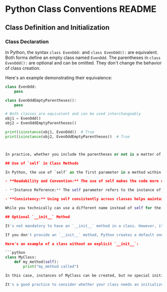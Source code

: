 # Python Class Conventions README

## Class Definition and Initialization

### Class Declaration

In Python, the syntax `class EvenOdd:` and `class EvenOdd():` are equivalent. Both forms define an empty class named `EvenOdd`. The parentheses in `class EvenOdd():` are optional and can be omitted. They don't change the behavior of class creation.

Here's an example demonstrating their equivalence:

```python
class EvenOdd:
    pass

class EvenOddEmptyParentheses():
    pass

# Both classes are equivalent and can be used interchangeably
obj1 = EvenOdd()
obj2 = EvenOddEmptyParentheses()

print(isinstance(obj1, EvenOdd))  # True
print(isinstance(obj2, EvenOddEmptyParentheses))  # True



In practice, whether you include the parentheses or not is a matter of personal or team coding style preferences. Some developers prefer to include the parentheses to explicitly indicate that they are defining a class, while others omit them for brevity. Both styles are widely used, and you can choose the one that you find more readable or that aligns with the style guide you're following.

## Use of `self` in Class Methods

In Python, the use of `self` as the first parameter in a method within a class is a convention, and it's not mandatory to name it self. However, it is highly recommended to follow this convention for several reasons:

- **Readability and Convention:** The use of self makes the code more readable and adheres to the conventions widely followed in the Python community. When someone reads your code, they will expect to see self as the first parameter in instance methods.

- **Instance Reference:** The self parameter refers to the instance of the class. When you call a method on an instance of a class, Python automatically passes the instance as the first parameter. This allows you to access and modify the instance's attributes.

- **Consistency:** Using self consistently across classes helps maintain a consistent style in your code. This makes it easier for others (or yourself) to understand and maintain the codebase.

While you technically can use a different name instead of self for the instance reference, it's not a good practice because it goes against the widely accepted conventions. Using self promotes code consistency and helps make your code more understandable to others who might read or work with it.

## Optional `__init__` Method

It's not mandatory to have an `__init__` method in a class. However, it's often useful to define one, especially if your class needs to perform some setup when an instance is created.

If you don't provide an `__init__` method, Python creates a default one for you. This default initializer doesn't do anything special, but it's still present. You might choose to define your own `__init__` method when you want to initialize instance variables, set default values, or perform other setup tasks when an object is created.

Here's an example of a class without an explicit `__init__`:

```python
class MyClass:
    def my_method(self):
        print("my_method called")

In this case, instances of MyClass can be created, but no special initialization will occur unless you define your own `__init__` method.

It's a good practice to consider whether your class needs an initializer based on the behavior you want when instances are created. If initialization is necessary, then defining an `__init__` method is a common and recommended practice.
